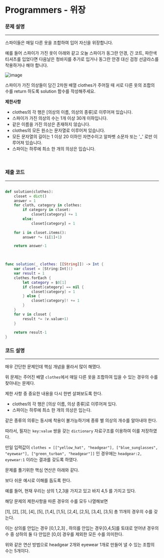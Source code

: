 # Programmers - 위장


### 문제 설명
---
스파이들은 매일 다른 옷을 조합하여 입어 자신을 위장합니다.

예를 들어 스파이가 가진 옷이 아래와 같고 오늘 스파이가 동그란 안경, 긴 코트, 파란색 티셔츠를 입었다면 다음날은 청바지를 추가로 입거나 동그란 안경 대신 검정 선글라스를 착용하거나 해야 합니다.

![image](https://user-images.githubusercontent.com/33051018/83226689-82964b00-a1bd-11ea-9646-95e022b2d57b.png)

스파이가 가진 의상들이 담긴 2차원 배열 clothes가 주어질 때 서로 다른 옷의 조합의 수를 return 하도록 solution 함수를 작성해주세요.

**제한사항**
- clothes의 각 행은 [의상의 이름, 의상의 종류]로 이루어져 있습니다.
- 스파이가 가진 의상의 수는 1개 이상 30개 이하입니다.
- 같은 이름을 가진 의상은 존재하지 않습니다.
- clothes의 모든 원소는 문자열로 이루어져 있습니다.
- 모든 문자열의 길이는 1 이상 20 이하인 자연수이고 알파벳 소문자 또는 '_' 로만 이루어져 있습니다.
- 스파이는 하루에 최소 한 개의 의상은 입습니다.

<br>

### 제출 코드
---
```python

def solution(clothes):
    closet = dict()
    answer = 1
    for cloth, category in clothes:
        if category in closet:
            closet[category] += 1
        else:
            closet[category] = 1
    
    for i in closet.items():
        answer *= (i[1]+1)

    return answer-1
```

<br>

```swift
func solution(_ clothes: [[String]]) -> Int {
    var closet = [String:Int]()
    var result = 1
    clothes.forEach {
        let category = $0[1]
        if closet[category] == nil {
            closet[category] = 1
        } else {
            closet[category]! += 1
        }   
    }
    for v in closet {
        result *= (v.value+1)
    }
    
    return result-1
}
```

### 코드 설명
---

매우 간단한 문제인데 핵심 개념을 몰라서 많이 해맸다.

위 문제는 주어진 배열 `clothes`에서 매일 다른 옷을 조합하여 입을 수 있는 경우의 수를 찾아내는 문제다.

제한 사항 중 중요한 내용을 다시 한번 살펴보도록 한다.

- clothes의 각 행은 [의상 이름, 의상 종류]로 이루어져 있다.
- 스파이는 하루에 최소 한 개의 의상은 입는다.

같은 종류의 의류는 동시에 착용이 불가능하기에 종류 별 의상의 개수를 알아내야 한다.

따라서, 필자는 `key:value` 쌍을 갖는 `dictionary` 자료구조를 이용하여 이를 저장하였다.

만일 입력값이 `clothes = [["yellow_hat", "headgear"], ["blue_sunglasses", "eyewear"], ["green_turban", "headgear"]]` 인 경우에는 `headgear:2, eyewear:1` 이라는 결과를 갖도록 하였다.

문제를 풀기위한 핵심 연산은 아래와 같다.

보다 쉬운 예시로 이해를 돕도록 한다.

예를 들어, 현재 우리는 상의 1,2,3을 가지고 있고 바지 4,5 를 가지고 있다.

해당 문제의 제한사항을 따른 경우의 수를 모두 나열해보면

[1], [2], [3], [4], [5], [1,4], [1,5], [2,4], [2,5], [3,4], [3,5] 총 11개의 경우의 수를 갖는다.

이는 상의를 안입는 경우 [0,1,2,3] , 하의를 안입는 경우[0,4,5]를 토대로 얻어낸 경우의 수 중 상하의 둘 다 안입은 [0,0] 경우를 제외한 모든 수를 의미한다.

위와 같은 연산 방법으로 headgear 2개와 eyewear 1개로 만들어 낼 수 있는 조합의 수는 5개이다.






